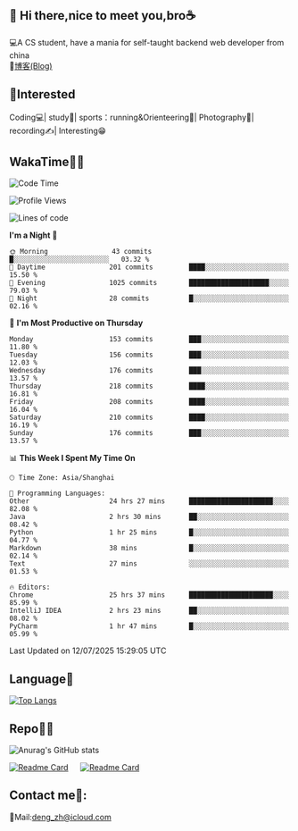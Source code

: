 👋 Hi there,nice to meet you,bro☕
---
💻A CS student, have a mania for self-taught backend web developer from china   
📌[博客(Blog)](https://github.com/HealUP/MyBlog)

 <!-- waka-box start -->
 <!-- waka-box end -->
 
🧲**Interested**
--
Coding💻| study📖| sports：running&Orienteering🏃‍| Photography📸| recording✍️| Interesting😁

WakaTime👨‍💻
---
<!--START_SECTION:waka-->
![Code Time](http://img.shields.io/badge/Code%20Time-3%2C262%20hrs%2022%20mins-blue)

![Profile Views](http://img.shields.io/badge/Profile%20Views-0-blue)

![Lines of code](https://img.shields.io/badge/From%20Hello%20World%20I%27ve%20Written-205.1%20thousand%20lines%20of%20code-blue)

**I'm a Night 🦉** 

```text
🌞 Morning                43 commits          █░░░░░░░░░░░░░░░░░░░░░░░░   03.32 % 
🌆 Daytime                201 commits         ████░░░░░░░░░░░░░░░░░░░░░   15.50 % 
🌃 Evening                1025 commits        ████████████████████░░░░░   79.03 % 
🌙 Night                  28 commits          █░░░░░░░░░░░░░░░░░░░░░░░░   02.16 % 
```
📅 **I'm Most Productive on Thursday** 

```text
Monday                   153 commits         ███░░░░░░░░░░░░░░░░░░░░░░   11.80 % 
Tuesday                  156 commits         ███░░░░░░░░░░░░░░░░░░░░░░   12.03 % 
Wednesday                176 commits         ███░░░░░░░░░░░░░░░░░░░░░░   13.57 % 
Thursday                 218 commits         ████░░░░░░░░░░░░░░░░░░░░░   16.81 % 
Friday                   208 commits         ████░░░░░░░░░░░░░░░░░░░░░   16.04 % 
Saturday                 210 commits         ████░░░░░░░░░░░░░░░░░░░░░   16.19 % 
Sunday                   176 commits         ███░░░░░░░░░░░░░░░░░░░░░░   13.57 % 
```


📊 **This Week I Spent My Time On** 

```text
🕑︎ Time Zone: Asia/Shanghai

💬 Programming Languages: 
Other                    24 hrs 27 mins      █████████████████████░░░░   82.08 % 
Java                     2 hrs 30 mins       ██░░░░░░░░░░░░░░░░░░░░░░░   08.42 % 
Python                   1 hr 25 mins        █░░░░░░░░░░░░░░░░░░░░░░░░   04.77 % 
Markdown                 38 mins             █░░░░░░░░░░░░░░░░░░░░░░░░   02.14 % 
Text                     27 mins             ░░░░░░░░░░░░░░░░░░░░░░░░░   01.53 % 

🔥 Editors: 
Chrome                   25 hrs 37 mins      █████████████████████░░░░   85.99 % 
IntelliJ IDEA            2 hrs 23 mins       ██░░░░░░░░░░░░░░░░░░░░░░░   08.02 % 
PyCharm                  1 hr 47 mins        █░░░░░░░░░░░░░░░░░░░░░░░░   05.99 % 
```


 Last Updated on 12/07/2025 15:29:05 UTC
<!--END_SECTION:waka-->

Language🚀
---
[![Top Langs](https://github-readme-stats.vercel.app/api/top-langs/?username=HealUP&layout=compact&hide_border=true)](https://github.com/HealUP)

Repo🧑‍💻
---
![Anurag's GitHub stats](https://github-readme-stats.vercel.app/api?username=HealUP&count_private=true&show_icons=true&theme=gruvbox&hide_border=true) 

[![Readme Card](https://github-readme-stats.vercel.app/api/pin/?username=HealUP&repo=InternetEy&theme=transparent)](https://github.com/HealUP/InternetEy) &emsp;
[![Readme Card](https://github-readme-stats.vercel.app/api/pin/?username=HealUP&repo=CampusExperience&theme=transparent)](https://github.com/HealUP/CampusExperience)


Contact me📱:
---
📮Mail:deng_zh@icloud.com  
